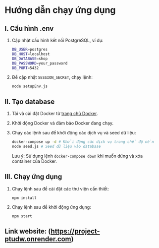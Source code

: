 # Hướng dẫn chạy ứng dụng

## I. Cấu hình .env

1. Cập nhật cấu hình kết nối PostgreSQL, ví dụ:
   ```bash
   DB_USER=postgres
   DB_HOST=localhost
   DB_DATABASE=shop
   DB_PASSWORD=your_password
   DB_PORT=5432
   ```
2. Để cập nhật `SESSION_SECRET`, chạy lệnh:

   ```
   node setupEnv.js
   ```

## II. Tạo database

1. Tải và cài đặt Docker từ [trang chủ Docker](https://www.docker.com/get-started).

2. Khởi động Docker và đảm bảo Docker đang chạy.

3. Chạy các lệnh sau để khởi động các dịch vụ và seed dữ liệu:

   ```bash
   docker-compose up -d # Khởi động các dịch vụ trong chế độ nền
   node seed.js # Seed dữ liệu vào database
   ```

   Lưu ý: Sử dụng lệnh `docker-compose down` khi muốn dừng và xóa container của Docker.

## III. Chạy ứng dụng

1. Chạy lệnh sau để cài đặt các thư viện cần thiết:

   ```
   npm install
   ```

2. Chạy lệnh sau để khởi động ứng dụng:

   ```
   npm start
   ```

## Link website: (https://project-ptudw.onrender.com)
